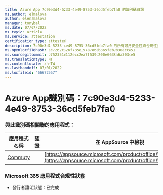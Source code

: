```yaml
---
title: Azure App 7c90e3d4-5233-4e49-8753-36cd5feb7fa0 的識別碼資訊
ms.author: elmalova
author: elenamalova
manager: tonybal
ms.date: 07/07/2022
ms.topic: article
ms.service: attestation
certification_type: attested
description: 7c90e3d4-5233-4e49-8753-36cd5feb7fa0 的所有可用安全性與合規性資訊。
ms.openlocfilehash: ac7262c326f7858197a786ab865feb9b30acca51
ms.sourcegitcommit: b752351d112ecc2ea7f539d200e6638a6a3034e5
ms.translationtype: MT
ms.contentlocale: zh-TW
ms.lasthandoff: 07/07/2022
ms.locfileid: "66672667"
---
```

# <a name="azure-app-id-7c90e3d4-5233-4e49-8753-36cd5feb7fa0"></a>Azure App識別碼：7c90e3d4-5233-4e49-8753-36cd5feb7fa0


### <a name="apps-associated-with-this-id"></a>與此識別碼相關聯的應用程式：
| **應用程式名稱** | **認證** | **在 AppSource 中檢視** |
|--------------|---------------|-----------------------|
| [Commuty](../forward/WA200003325.md) |  | [https://appsource.microsoft.com/product/office/WA200003325](https://appsource.microsoft.com/product/office/WA200003325) |

### <a name="microsoft-365-app-compliance-status"></a>Microsoft 365 應用程式合規性狀態
- 發行者證明狀態：已完成
